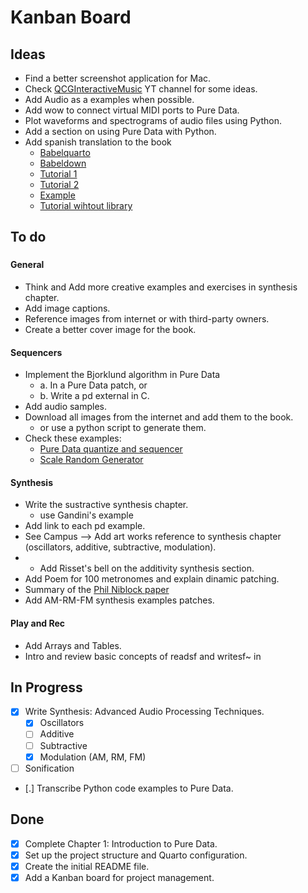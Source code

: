 # Kanban Board

## Ideas

- Find a better screenshot application for Mac.
- Check [QCGInteractiveMusic](https://www.youtube.com/playlist?list=PLuxj2jXSuTvt2P4TLVdnhHy2hnHNUMTqO) YT channel for some ideas.
- Add Audio as a examples when possible.
- Add wow to connect virtual MIDI ports to Pure Data.
- Plot waveforms and spectrograms of audio files using Python.
- Add a section on using Pure Data with Python.
- Add spanish translation to the book
  - [Babelquarto](https://docs.ropensci.org/babelquarto/)
  - [Babeldown](https://docs.ropensci.org/babeldown/)
  - [Tutorial 1](https://edenian-prince.github.io/blog/posts/2024-08-21-translate-md-files/)
  - [Tutorial 2](https://docs.ropensci.org/babeldown/articles/quarto.html)
  - [Example](https://github.com/joelnitta/multilingual_website)
  - [Tutorial wihtout library](https://quarto-dev.marioangst.com/en/blog/posts/multi-language-quarto/)

## To do

###

#### General

- Think and Add more creative examples and exercises in synthesis chapter.
- Add image captions.
- Reference images from internet or with third-party owners.
- Create a better cover image for the book.

#### Sequencers

- Implement the Bjorklund algorithm in Pure Data
  - a. In a Pure Data patch, or
  - b. Write a pd external in C.
- Add audio samples.
- Download all images from the internet and add them to the book.
  - or use a python script to generate them.
- Check these examples: 
  - [Pure Data quantize and sequencer](https://youtu.be/f2JyUFZ8FHU)
  - [Scale Random Generator](https://github.com/YockanookanySound/Random-Generator/blob/main/GenSeq.pd)

#### Synthesis

- Write the sustractive synthesis chapter.
  - use Gandini's example
- Add link to each pd example.
- See Campus --> Add art works reference to synthesis chapter (oscillators, additive, subtractive, modulation).
- - Add Risset's bell on the additivity synthesis section.
- Add Poem for 100 metronomes and explain dinamic patching.
- Summary of the [Phil Niblock paper](https://www.straebel.com/files/Straebel%202008_Niblock.pdf)
- Add AM-RM-FM synthesis examples patches.

#### Play and Rec

- Add Arrays and Tables.
- Intro and review basic concepts of readsf and writesf~ in 

## In Progress

- [x] Write Synthesis: Advanced Audio Processing Techniques.
  - [x] Oscillators
  - [ ] Additive
  - [ ] Subtractive
  - [x] Modulation (AM, RM, FM)
- [ ] Sonification
- [.] Transcribe Python code examples to Pure Data.

## Done

- [x] Complete Chapter 1: Introduction to Pure Data.
- [x] Set up the project structure and Quarto configuration.
- [x] Create the initial README file.
- [x] Add a Kanban board for project management.
